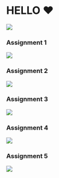 <h1>HELLO ♥</h1>
<img src="https://i.imgur.com/gqONBJj.png">
<h3>Assignment 1</h3>
<img src="https://i.imgur.com/iwoAmKN.png">
<h3>Assignment 2</h3>
<img src="https://i.imgur.com/oVLAxSF.jpg">
<h3>Assignment 3</h3>
<img src="https://i.imgur.com/5kGzpmD.png">
<h3>Assignment 4</h3>
<img src="https://i.imgur.com/QuLEAMm.png">
<h3>Assignment 5</h3>
<img src="https://i.imgur.com/evc1li6.jpg">
